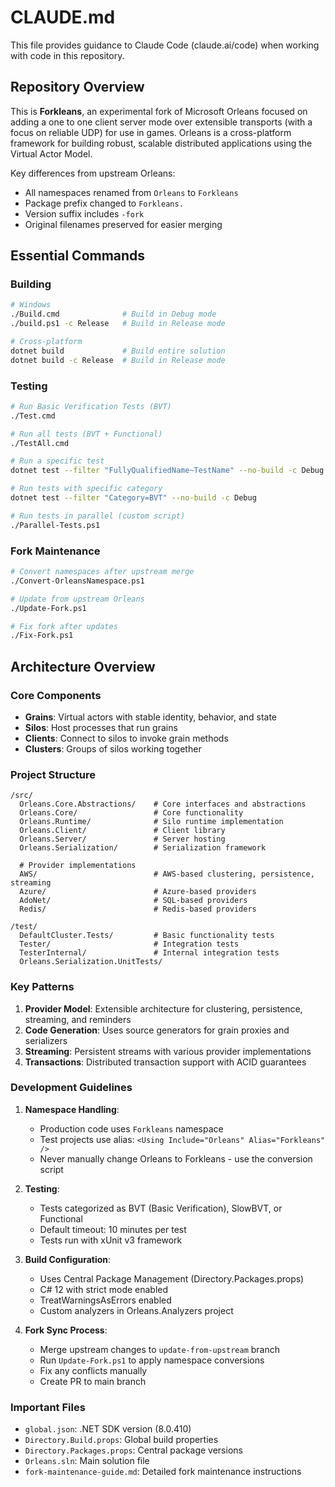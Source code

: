 # CLAUDE.md

This file provides guidance to Claude Code (claude.ai/code) when working with code in this repository.

## Repository Overview

This is **Forkleans**, an experimental fork of Microsoft Orleans focused on adding a one to one client server mode over extensible transports (with a focus on reliable UDP) for use in games. Orleans is a cross-platform framework for building robust, scalable distributed applications using the Virtual Actor Model.

Key differences from upstream Orleans:
- All namespaces renamed from `Orleans` to `Forkleans`
- Package prefix changed to `Forkleans.`
- Version suffix includes `-fork`
- Original filenames preserved for easier merging

## Essential Commands

### Building
```bash
# Windows
./Build.cmd              # Build in Debug mode
./build.ps1 -c Release   # Build in Release mode

# Cross-platform
dotnet build             # Build entire solution
dotnet build -c Release  # Build in Release mode
```

### Testing
```bash
# Run Basic Verification Tests (BVT)
./Test.cmd

# Run all tests (BVT + Functional)
./TestAll.cmd

# Run a specific test
dotnet test --filter "FullyQualifiedName~TestName" --no-build -c Debug

# Run tests with specific category
dotnet test --filter "Category=BVT" --no-build -c Debug

# Run tests in parallel (custom script)
./Parallel-Tests.ps1
```

### Fork Maintenance
```bash
# Convert namespaces after upstream merge
./Convert-OrleansNamespace.ps1

# Update from upstream Orleans
./Update-Fork.ps1

# Fix fork after updates
./Fix-Fork.ps1
```

## Architecture Overview

### Core Components
- **Grains**: Virtual actors with stable identity, behavior, and state
- **Silos**: Host processes that run grains
- **Clients**: Connect to silos to invoke grain methods
- **Clusters**: Groups of silos working together

### Project Structure
```
/src/
  Orleans.Core.Abstractions/    # Core interfaces and abstractions
  Orleans.Core/                 # Core functionality
  Orleans.Runtime/              # Silo runtime implementation
  Orleans.Client/               # Client library
  Orleans.Server/               # Server hosting
  Orleans.Serialization/        # Serialization framework

  # Provider implementations
  AWS/                          # AWS-based clustering, persistence, streaming
  Azure/                        # Azure-based providers
  AdoNet/                       # SQL-based providers
  Redis/                        # Redis-based providers

/test/
  DefaultCluster.Tests/         # Basic functionality tests
  Tester/                       # Integration tests
  TesterInternal/               # Internal integration tests
  Orleans.Serialization.UnitTests/
```

### Key Patterns

1. **Provider Model**: Extensible architecture for clustering, persistence, streaming, and reminders
2. **Code Generation**: Uses source generators for grain proxies and serializers
3. **Streaming**: Persistent streams with various provider implementations
4. **Transactions**: Distributed transaction support with ACID guarantees

### Development Guidelines

1. **Namespace Handling**:
   - Production code uses `Forkleans` namespace
   - Test projects use alias: `<Using Include="Orleans" Alias="Forkleans" />`
   - Never manually change Orleans to Forkleans - use the conversion script

2. **Testing**:
   - Tests categorized as BVT (Basic Verification), SlowBVT, or Functional
   - Default timeout: 10 minutes per test
   - Tests run with xUnit v3 framework

3. **Build Configuration**:
   - Uses Central Package Management (Directory.Packages.props)
   - C# 12 with strict mode enabled
   - TreatWarningsAsErrors enabled
   - Custom analyzers in Orleans.Analyzers project

4. **Fork Sync Process**:
   - Merge upstream changes to `update-from-upstream` branch
   - Run `Update-Fork.ps1` to apply namespace conversions
   - Fix any conflicts manually
   - Create PR to main branch

### Important Files
- `global.json`: .NET SDK version (8.0.410)
- `Directory.Build.props`: Global build properties
- `Directory.Packages.props`: Central package versions
- `Orleans.sln`: Main solution file
- `fork-maintenance-guide.md`: Detailed fork maintenance instructions
